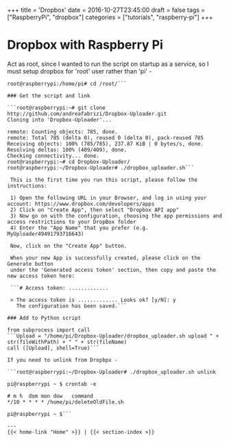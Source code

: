 +++
title = 'Dropbox'
date = 2016-10-27T23:45:00
draft = false
tags = ["RaspberryPi", "dropbox"]
categories = ["tutorials", "raspberry-pi"]
+++

# Dropbox with Raspberry Pi
Act as root, since I wanted to run the script on startup as a service, so I must setup dropbox for 'root' user rather than 'pi' -

```pi@raspberrypi:~ $ sudo -s
root@raspberrypi:/home/pi# cd /root/```

### Get the script and link

```root@raspberrypi:~# git clone http://github.com/andreafabrizi/Dropbox-Uploader.git
Cloning into 'Dropbox-Uploader'...

remote: Counting objects: 785, done.
remote: Total 785 (delta 0), reused 0 (delta 0), pack-reused 785
Receiving objects: 100% (785/785), 237.87 KiB | 0 bytes/s, done.
Resolving deltas: 100% (409/409), done.
Checking connectivity... done.
root@raspberrypi:~# cd Dropbox-Uploader/
root@raspberrypi:~/Dropbox-Uploader# ./dropbox_uploader.sh```

 This is the first time you run this script, please follow the instructions:

 1) Open the following URL in your Browser, and log in using your account: https://www.dropbox.com/developers/apps
 2) Click on "Create App", then select "Dropbox API app"
 3) Now go on with the configuration, choosing the app permissions and access restrictions to your DropBox folder
 4) Enter the "App Name" that you prefer (e.g. MyUploader49491793716643)

 Now, click on the "Create App" button.

 When your new App is successfully created, please click on the Generate button
 under the 'Generated access token' section, then copy and paste the new access token here:

 ```# Access token: .............

 > The access token is ............. Looks ok? [y/N]: y
   The configuration has been saved.```

### Add to Python script

from subprocess import call
```Upload = "/home/pi/Dropbox-Uploader/dropbox_uploader.sh upload " + str(fileWithPath) + " " + str(fileName)
call ([Upload], shell=True)```

If you need to unlink from Dropbpx -

```root@raspberrypi:~/Dropbox-Uploader# ./dropbox_uploader.sh unlink

pi@raspberrypi ~ $ crontab -e

# m h  dom mon dow   command
*/10 * * * * /home/pi/deleteOldFile.sh

pi@raspberrypi ~ $```

---
{{< home-link "Home" >}} | {{< section-index >}}